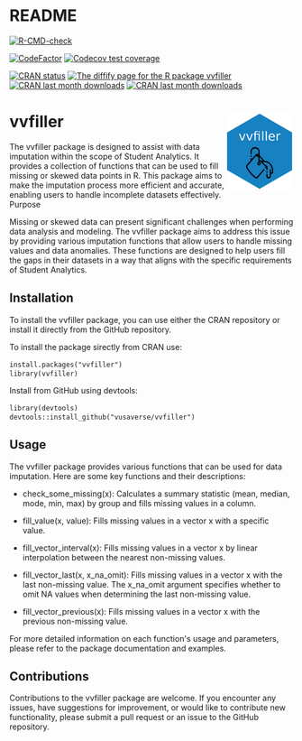 # README #

  <!-- badges: start -->
  [![R-CMD-check](https://github.com/vusaverse/vvfiller/actions/workflows/R-CMD-check.yaml/badge.svg)](https://github.com/vusaverse/vvfiller/actions/workflows/R-CMD-check.yaml)
  
  [![CodeFactor](https://www.codefactor.io/repository/github/vusaverse/vvfiller/badge)](https://www.codefactor.io/repository/github/vusaverse/vvfiller)
[![Codecov test coverage](https://codecov.io/gh/vusaverse/vvfiller/branch/main/graph/badge.svg)](https://app.codecov.io/gh/vusaverse/vvfiller?branch=main)

[![CRAN status](https://www.r-pkg.org/badges/version/vvfiller)](https://CRAN.R-project.org/package=vvfiller/)
<a href="https://diffify.com/R/vvfiller" target="_blank"><img src="https://diffify.com/diffify-badge.svg" alt="The diffify page for the R package vvfiller" style="width: 100px; max-width: 100%;"></a>
[![CRAN last month downloads](https://cranlogs.r-pkg.org/badges/last-month/vvfiller?color=green/)](https://cran.r-project.org/package=vvfiller/)
[![CRAN last month downloads](https://cranlogs.r-pkg.org/badges/grand-total/vvfiller?color=green/)](https://cran.r-project.org/package=vvfiller/)
  <!-- badges: end -->

# vvfiller <a href='https://github.com/vusaverse/vvfiller'><img src='man/figures/hex-vvfiller.png' align="right" height="138.5" /></a>

The vvfiller package is designed to assist with data imputation within the scope of Student Analytics. It provides a collection of functions that can be used to fill missing or skewed data points in R. This package aims to make the imputation process more efficient and accurate, enabling users to handle incomplete datasets effectively.
Purpose

Missing or skewed data can present significant challenges when performing data analysis and modeling. The vvfiller package aims to address this issue by providing various imputation functions that allow users to handle missing values and data anomalies. These functions are designed to help users fill the gaps in their datasets in a way that aligns with the specific requirements of Student Analytics.

## Installation

To install the vvfiller package, you can use either the CRAN repository or install it directly from the GitHub repository.

To install the package sirectly from CRAN use:

```{r}
install.packages("vvfiller")
library(vvfiller)
```

Install from GitHub using devtools:

```{r}
library(devtools)
devtools::install_github("vusaverse/vvfiller")
```


## Usage

The vvfiller package provides various functions that can be used for data imputation. Here are some key functions and their descriptions:

- check_some_missing(x): Calculates a summary statistic (mean, median, mode, min, max) by group and fills missing values in a column.

- fill_value(x, value): Fills missing values in a vector x with a specific value.

- fill_vector_interval(x): Fills missing values in a vector x by linear interpolation between the nearest non-missing values.

 - fill_vector_last(x, x_na_omit): Fills missing values in a vector x with the last non-missing value. The x_na_omit argument specifies whether to omit NA values when determining the last non-missing value.

 - fill_vector_previous(x): Fills missing values in a vector x with the previous non-missing value.

For more detailed information on each function's usage and parameters, please refer to the package documentation and examples.


## Contributions

Contributions to the vvfiller package are welcome. If you encounter any issues, have suggestions for improvement, or would like to contribute new functionality, please submit a pull request or an issue to the GitHub repository.

